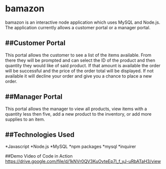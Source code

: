 # bamazon


bamazon is an interactive node application which uses MySQL and Node.js.  The application currently allows a customer portal or a manager portal.

##Customer Portal
-----------------
This portal allows the customer to see a list of the items available. From there they will be prompted and can select the ID of the product and then quantity they would like of said product.  If that amount is available the order will be successful and the price of the order total will be displayed. If not available it will decline your order and give you a chance to place a new order.


##Manager Portal
----------------
This portal allows the manager to view all products, view items with a quantity less then five, add a new product to the inventory, or add more supplies to an item.


##Technologies Used
-------------------
*Javascript
*Node.js
*MySQL
*npm packages
    *mysql
    *inquirer


##Demo Video of Code in Action
https://drive.google.com/file/d/1kNVr0QV3KuOvteEp7l_f_yJ-uRbATaH3/view 